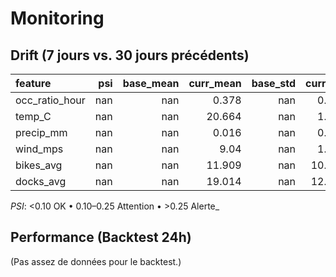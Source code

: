# Monitoring

## Drift (7 jours vs. 30 jours précédents)
| feature        |   psi |   base_mean |   curr_mean |   base_std |   curr_std |   n_base |   n_curr | psi_flag   |
|:---------------|------:|------------:|------------:|-----------:|-----------:|---------:|---------:|:-----------|
| occ_ratio_hour |   nan |         nan |       0.378 |        nan |      0.285 |        0 |    26884 | n/a        |
| temp_C         |   nan |         nan |      20.664 |        nan |      1.981 |        0 |    26884 | n/a        |
| precip_mm      |   nan |         nan |       0.016 |        nan |      0.049 |        0 |    26884 | n/a        |
| wind_mps       |   nan |         nan |       9.04  |        nan |      1.422 |        0 |    26884 | n/a        |
| bikes_avg      |   nan |         nan |      11.909 |        nan |     10.372 |        0 |    26884 | n/a        |
| docks_avg      |   nan |         nan |      19.014 |        nan |     12.564 |        0 |    26884 | n/a        |

_PSI_: <0.10 OK • 0.10–0.25 Attention • >0.25 Alerte_

## Performance (Backtest 24h)
(Pas assez de données pour le backtest.)
